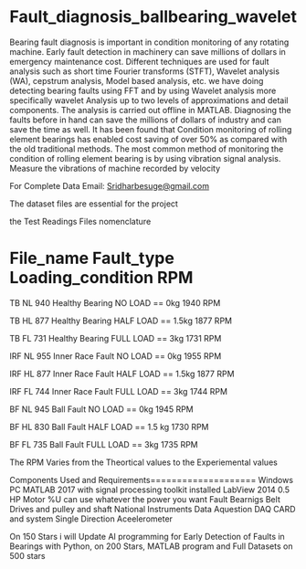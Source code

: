 # Fault_diagnosis_ballbearing_wavelet
Bearing fault diagnosis is important in condition monitoring of any rotating machine. 
Early fault detection in machinery can save millions of dollars in emergency maintenance cost.
Different techniques are used for fault analysis such as short time Fourier transforms (STFT), 
Wavelet analysis (WA), cepstrum analysis, Model based analysis, etc. we have doing detecting bearing faults using FFT and by using Wavelet
analysis more specifically wavelet Analysis up to two levels of approximations and detail components.
The analysis is carried out offline in MATLAB. 
Diagnosing the faults before in hand can save the millions of dollars of industry and can save the time as well.
It has been found that Condition monitoring of rolling element bearings has enabled cost saving of over 50% 
as compared with the old traditional methods. 
The most common method of monitoring the condition of rolling element bearing is by using vibration signal analysis.
Measure the vibrations of machine recorded by velocity

For Complete Data Email: Sridharbesuge@gmail.com


The dataset files are essential for the project 

the Test Readings Files nomenclature 
  
  File_name          Fault_type            Loading_condition         RPM
  ===========================================================================
  
  TB NL 940          Healthy Bearing        NO   LOAD == 0kg         1940 RPM
  
  TB HL 877          Healthy Bearing        HALF LOAD == 1.5kg       1877 RPM
  
  TB FL 731          Healthy Bearing        FULL LOAD == 3kg         1731 RPM
  
  IRF NL 955         Inner Race Fault       NO   LOAD == 0kg         1955 RPM
  
  IRF HL 877         Inner Race Fault       HALF LOAD == 1.5kg       1877 RPM
  
  IRF FL 744         Inner Race Fault       FULL LOAD == 3kg         1744 RPM 
  
  BF NL 945          Ball Fault             NO   LOAD == 0kg         1945 RPM
  
  BF HL 830          Ball Fault             HALF LOAD == 1.5 kg      1730 RPM 
  
  BF FL 735          Ball Fault             FULL LOAD == 3kg         1735 RPM
  
  The RPM Varies from the Theortical values to the Experiemental values
  
  
  Components Used and Requirements====================
  Windows PC 
  MATLAB 2017 with signal processing toolkit installed
  LabView 2014
  0.5 HP Motor %U can use whatever the power you want
  Fault Bearnigs
  Belt Drives and pulley and shaft 
  National Instruments Data Aquestion DAQ CARD and system 
  Single Direction Aceelerometer

On 150 Stars i will Update AI programming for Early Detection of Faults in Bearings with Python, on 200 Stars, MATLAB program and Full Datasets on 500 stars
